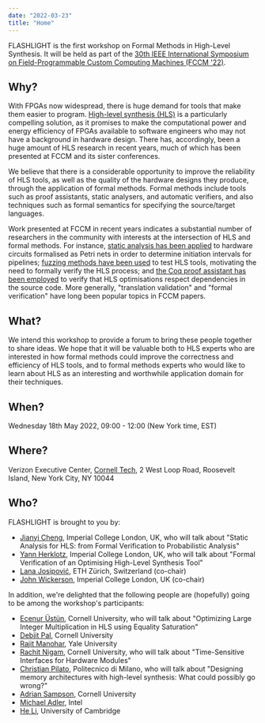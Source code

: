 ```yaml
---
date: "2022-03-23"
title: "Home"
---
```


FLASHLIGHT is the first workshop on Formal Methods in High-Level Synthesis. It will be held as part of the [30th IEEE International Symposium on Field-Programmable Custom Computing Machines (FCCM '22)](https://www.fccm.org).

## Why?

With FPGAs now widespread, there is huge demand for tools that make them easier to program.
[High-level synthesis (HLS)](https://en.wikipedia.org/wiki/High-level_synthesis) is a particularly compelling solution, as it promises to make the computational power and energy efficiency of FPGAs available to software engineers who may not have a background in hardware design. 
There has, accordingly, been a huge amount of HLS research in recent years, much of which has been presented at FCCM and its sister conferences.

We believe that there is a considerable opportunity to improve the reliability of HLS tools, as well as the quality of the hardware designs they produce, through the application of formal methods.
Formal methods include tools such as proof assistants, static analysers, and automatic verifiers, and also techniques such as formal semantics for specifying the source/target languages.

Work presented at FCCM in recent years indicates a substantial number of researchers in the community with interests at the intersection of HLS and formal methods. 
For instance, 
[static analysis has been applied](https://ieeexplore.ieee.org/document/9444048) to hardware circuits formalised as Petri nets in order to determine initiation intervals for pipelines; 
[fuzzing methods have been used](https://ieeexplore.ieee.org/document/9444067) to test HLS tools, motivating the need to formally verify the HLS process; and 
[the Coq proof assistant has been employed](https://ieeexplore.ieee.org/document/8735537) to verify that HLS optimisations respect dependencies in the source code. 
More generally, "translation validation" and "formal verification" have long been popular topics in FCCM papers.

## What?

We intend this workshop to provide a forum to bring these people together to share ideas. 
We hope that it will be valuable both to HLS experts who are interested in how formal methods could improve the correctness and efficiency of HLS tools, and to formal methods experts who would like to learn about HLS as an interesting and worthwhile application domain for their techniques.

## When?

Wednesday 18th May 2022, 09:00 - 12:00 (New York time, EST)

## Where?

Verizon Executive Center, [Cornell Tech](https://goo.gl/maps/jorEvBja4oZnWhMR8), 2 West Loop Road, Roosevelt Island, New York City, NY 10044

## Who?

FLASHLIGHT is brought to you by:

- [Jianyi Cheng](https://jianyicheng.github.io/), Imperial College London, UK, who will talk about "Static Analysis for HLS: from Formal Verification to Probabilistic Analysis" 
- [Yann Herklotz](https://yannherklotz.com/), Imperial College London, UK, who will talk about
  "Formal Verification of an Optimising High-Level Synthesis Tool"
- [Lana Josipović](https://sites.google.com/view/lanajosipovic), ETH Zürich, Switzerland (co-chair)
- [John Wickerson](https://johnwickerson.github.io/), Imperial College London, UK (co-chair)

In addition, we're delighted that the following people are (hopefully) going to be among the workshop's participants:

- [Ecenur Üstün](http://people.ece.cornell.edu/eu49/), Cornell University, who will talk about "Optimizing Large Integer Multiplication in HLS using Equality Saturation"
- [Debjit Pal](https://paldebjit.github.io/), Cornell University
- [Rajit Manohar](https://csl.yale.edu/~rajit/), Yale University
- [Rachit Nigam](https://rachitnigam.com/), Cornell University, who will talk about "Time-Sensitive Interfaces for Hardware Modules"
- [Christian Pilato](https://pilato.faculty.polimi.it/), Politecnico di Milano, who will talk about "Designing memory architectures with high-level synthesis: What could possibly go wrong?"
- [Adrian Sampson](https://www.cs.cornell.edu/~asampson/), Cornell University
- [Michael Adler](https://www.linkedin.com/in/michael-adler-70970714), Intel
- [He Li](http://www.eng.cam.ac.uk/profiles/hl556), University of Cambridge

